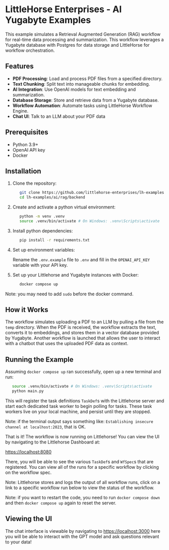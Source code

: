# LittleHorse Enterprises - AI Yugabyte Examples

This example simulates a Retrieval Augmented Generation (RAG) workflow for real-time data processing and summarization. This workflow leverages a Yugabyte database with Postgres for data storage and LittleHorse for workflow orchestration.

## Features

- **PDF Processing**: Load and process PDF files from a specified directory.
- **Text Chunking**: Split text into manageable chunks for embedding.
- **AI Integration**: Use OpenAI models for text embedding and summarization.
- **Database Storage**: Store and retrieve data from a Yugabyte database.
- **Workflow Automation**: Automate tasks using LittleHorse Workflow Engine.
- **Chat UI**: Talk to an LLM about your PDF data

## Prerequisites

- Python 3.9+
- OpenAI API key
- Docker

## Installation

1. Clone the repository:

   ```bash
      git clone https://github.com/littlehorse-enterprises/lh-examples.git
      cd lh-examples/ai/rag/backend
   ```

2. Create and activate a python virtual environment:

   ```bash
      python -m venv .venv
      source .venv/bin/activate # On Windows: .venv\Scripts\activate
   ```

3. Install python dependencies:

   ```bash
      pip install -r requirements.txt
   ```

4. Set up environment variables:

   Rename the `.env.example` file to `.env` and fill in the `OPENAI_API_KEY` variable with your API key.

5. Set up your Littlehorse and Yugabyte instances with Docker:

   ```bash
      docker compose up
   ```

Note: you may need to add `sudo` before the docker command.

## How it Works

The workflow simulates uploading a PDF to an LLM by pulling a file from the `temp` directory. When the PDF is received, the workflow extracts the text, converts it to embeddings, and stores them in a vector database provided by Yugabyte. Another workflow is launched that allows the user to interact with a chatbot that uses the uploaded PDF data as context.


## Running the Example

Assuming `docker compose up` ran successfully, open up a new terminal and run:

```bash
   source .venv/bin/activate # On Windows: .venv\Scripts\activate
   python main.py
```

This will register the task definitions `TaskDef`s with the Littlehorse server and start each dedicated task worker to begin polling for tasks. These task workers live on your local machine, and persist until they are stopped.

Note: if the terminal output says something like: `Establishing insecure channel at localhost:2023`, that is OK.

That is it! The workflow is now running on Littlehorse! You can view the UI by navigating to the Littlehorse Dashboard at:

<https://localhost:8080>

There, you will be able to see the various `TaskDef`s and `WfSpec`s that are registered. You can view all of the runs for a specific workflow by clicking on the workflow spec.

Note: Littlehorse stores and logs the output of all workflow runs, click on a link to a specific workflow run below to view the status of the workflow.

Note: if you want to restart the code, you need to run `docker compose down` and then `docker compose up` again to reset the server.


## Viewing the UI
The chat interface is viewable by navigating to <https://localhost:3000> here you will be able to interact with the GPT model and ask questions relevant to your data!